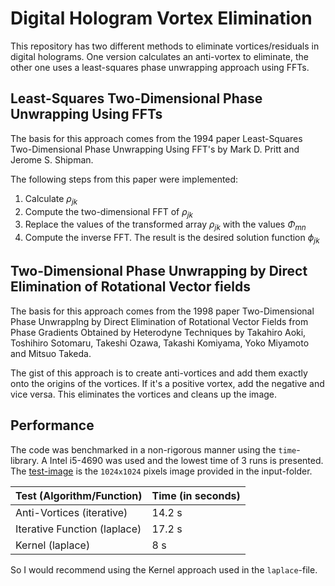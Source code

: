 # Digital Hologram Vortex Elimination
This repository has two different methods to eliminate vortices/residuals in digital holograms. One version calculates an anti-vortex to eliminate, the other one uses a least-squares phase unwrapping approach using FFTs.

## Least-Squares Two-Dimensional Phase Unwrapping Using FFTs
The basis for this approach comes from the 1994 paper Least-Squares Two-Dimensional Phase Unwrapping Using FFT's by Mark D. Pritt and Jerome S. Shipman.

The following steps from this paper were implemented:

1. Calculate $\rho_{jk}$
2. Compute the two-dimensional FFT of $\rho_{jk}$
3. Replace the values of the transformed array $\rho_{jk}$ with the values $\Phi_{mn}$
4. Compute the inverse FFT. The result is the desired solution function $\phi_{jk}$

## Two-Dimensional Phase Unwrapping by Direct Elimination of Rotational Vector fields
The basis for this approach comes from the 1998 paper Two-Dimensional Phase Unwrapplng by Direct Elimination of Rotational Vector Fields from Phase Gradients Obtained by Heterodyne Techniques by Takahiro Aoki, Toshihiro Sotomaru, Takeshi Ozawa, Takashi Komiyama, Yoko Miyamoto and Mitsuo Takeda.

The gist of this approach is to create anti-vortices and add them exactly onto the origins of the vortices. If it's a positive vortex, add the negative and vice versa. This eliminates the vortices and cleans up the image.

## Performance
The code was benchmarked in a non-rigorous manner using the `time`-library. A Intel i5-4690 was used and the lowest time of 3 runs is presented. The [test-image](input/test.bmp) is the `1024x1024` pixels image provided in the input-folder.

| Test (Algorithm/Function) | Time (in seconds) |
| --- | --- |
| Anti-Vortices (iterative) | 14.2 s |
| Iterative Function (laplace) | 17.2 s |
| Kernel (laplace) | 8 s |

So I would recommend using the Kernel approach used in the `laplace`-file.

